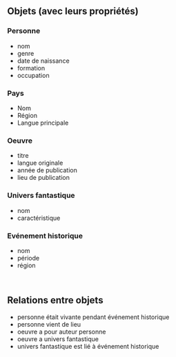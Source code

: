 ##  Objets (avec leurs propriétés)



### Personne
- nom
- genre
- date de naissance
- formation
- occupation

### Pays
- Nom
- Région
- Langue principale


### Oeuvre
- titre
- langue originale
- année de publication
- lieu de publication


### Univers fantastique
- nom
- caractéristique


### Evénement historique
- nom
- période
- région










<br/>

## Relations entre objets

- personne était vivante pendant événement historique
- personne vient de lieu
- oeuvre a pour auteur personne
- oeuvre a univers fantastique
- univers fantastique est lié à événement historique
